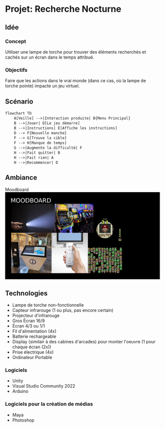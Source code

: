# Projet: Recherche Nocturne
## Idée
### Concept
Utiliser une lampe de torche pour trouver des éléments recherchés et cachés sur un écran dans le temps attribué.

### Objectifs
Faire que les actions dans le vrai monde (dans ce cas, où la lampe de torche pointe) impacte un jeu virtuel.

## Scénario
```mermaid
flowchart TD
    A[Veille] -->|Interaction produite| B{Menu Principal}
    B -->|Jouer| D[Le jeu démarre]
    B -->|Instructions| E[Affiche les instructions]
    D --> F{Nouvelle manche}
    F --> G[Trouve la cible]
    F --> H[Manque de temps]
    G -->|Augmente la difficulté| F
    H -->|Fait quitter| B
    H -->|Fait rien| A
    H -->|Recommencer| D
```

## Ambiance
Moodboard
![Image du moodboard](./assets/moodboardFlashMyLight.jpg)

## Technologies
- Lampe de torche non-fonctionnelle
- Capteur infrarouge (1 ou plus, pas encore certain)
- Projecteur d'infrarouge
- Gros Écran 16/9
- Écran 4/3 ou 1/1
- Fil d'alimentation (4x)
- Batterie rechargeable
- Display (similair à des cabines d'arcades) pour monter l'oeuvre (1 pour chaque écran (2x))
- Prise électrique (4x)
- Ordinateur Portable

### Logiciels
- Unity
- Visual Studio Community 2022
- Arduino

### Logiciels pour la création de médias
- Maya
- Photoshop

